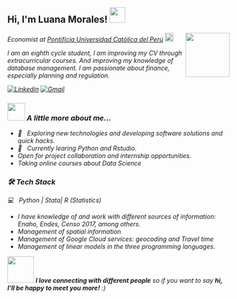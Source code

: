 <h2> Hi, I'm Luana Morales! <img src="https://media.giphy.com/media/mGcNjsfWAjY5AEZNw6/giphy.gif" width="35"></h2>
<img align='right' src="https://media.giphy.com/media/ieyl9zmCjO4b4t6qoY/giphy.gif" width="100">

<p><em>Economist at <a href="http://www.pucp.edu.pe">Pontificia Universidad Católica del Perú</a>  <img src="https://media.giphy.com/media/fYSnHlufseco8Fh93Z/giphy.gif" width="20"> 
 
I am an eighth cycle student, I am improving my CV through extracurricular courses. And improving my knowledge of database management. I am passionate about finance, especially planning and regulation.

[![Linkedin](https://img.shields.io/badge/-Linkedin-blue?style=flat-square&logo=Linkedin&logoColor=white&link=https://www.linkedin.com/in/luana-lisette-morales-ancajima/)](https://www.linkedin.com/in/luana-lisette-morales-ancajima-79b24b213/)
[![Gmail](https://img.shields.io/badge/-Gmail-c14438?style=flat&logo=Gmail&logoColor=white)](mailto:a20191240@pucp.edu.pe)

### <img src="https://media.giphy.com/media/VgCDAzcKvsR6OM0uWg/giphy.gif" width="40"> A little more about me...  

- 🤔 &nbsp; Exploring new technologies and developing software solutions and quick hacks.
- 🌱 &nbsp; Currently learing Python and Rstudio.
- Open for project collaboration and internship opportunities. 
- Taking online courses about Data Science 
 
 <h3>🛠 Tech Stack</h3>

💻 &nbsp; Python | Stata| R (Statistics)
 
- I have knowledge of and work with different sources of information: Enaho, Endes, Censo 2017, among others.
- Management of spatial information
- Management of Google Cloud services: geocoding and Travel time
- Management of linear models in the three programming languages.


  
<img src="https://media.giphy.com/media/LnQjpWaON8nhr21vNW/giphy.gif" width="60"> <em><b>I love connecting with different people</b> so if you want to say <b>hi, I'll be happy to meet you more!</b> :)</em>


